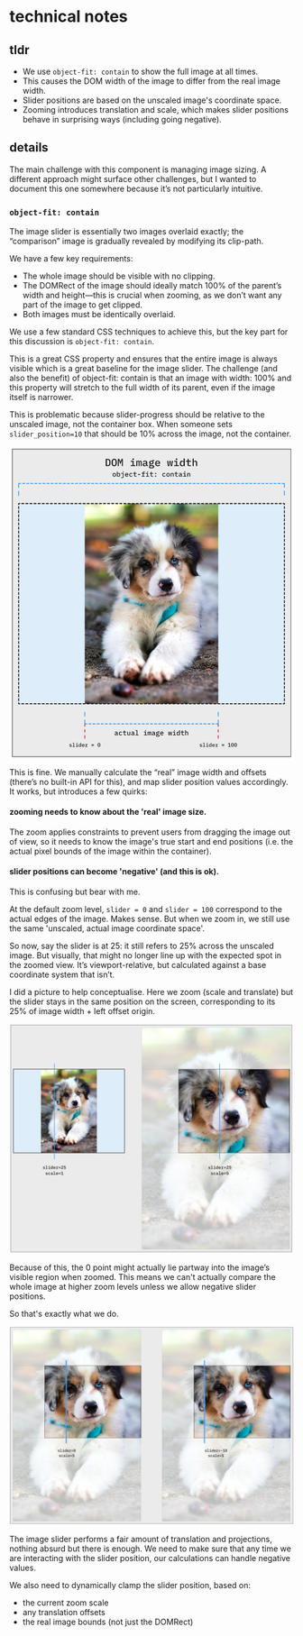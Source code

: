 # technical notes

## tldr

- We use `object-fit: contain` to show the full image at all times.
- This causes the DOM width of the image to differ from the real image width.
- Slider positions are based on the unscaled image's coordinate space.
- Zooming introduces translation and scale, which makes slider positions behave in surprising ways (including going negative).

## details

The main challenge with this component is managing image sizing. A different approach might surface other challenges, but I wanted to document this one somewhere because it’s not particularly intuitive.

### `object-fit: contain`

The image slider is essentially two images overlaid exactly; the “comparison” image is gradually revealed by modifying its clip-path.

We have a few key requirements:

- The whole image should be visible with no clipping.
- The DOMRect of the image should ideally match 100% of the parent’s width and height—this is crucial when zooming, as we don’t want any part of the image to get clipped.
- Both images must be identically overlaid.

We use a few standard CSS techniques to achieve this, but the key part for this discussion is `object-fit: contain`.

This is a great CSS property and ensures that the entire image is always visible which is a great baseline for the image slider. The challenge (and also the benefit) of object-fit: contain is that an image with width: 100% and this property will stretch to the full width of its parent, even if the image itself is narrower.

This is problematic because slider-progress should be relative to the unscaled image, not the container box. When someone sets `slider_position=10` that should be 10% across the image, not the container.

![](https://raw.githubusercontent.com/gradio-app/gradio/refs/heads/main/js/imageslider/img_01.png)

This is fine. We manually calculate the “real” image width and offsets (there’s no built-in API for this), and map slider position values accordingly. It works, but introduces a few quirks:

#### **zooming needs to know about the 'real' image size.**

The zoom applies constraints to prevent users from dragging the image out of view, so it needs to know the image's true start and end positions (i.e. the actual pixel bounds of the image within the container).

#### **slider positions can become 'negative' (and this is ok).**

This is confusing but bear with me.

At the default zoom level, `slider = 0` and `slider = 100` correspond to the actual edges of the image. Makes sense. But when we zoom in, we still use the same 'unscaled, actual image coordinate space'.

So now, say the slider is at 25: it still refers to 25% across the unscaled image. But visually, that might no longer line up with the expected spot in the zoomed view. It’s viewport-relative, but calculated against a base coordinate system that isn’t.

I did a picture to help conceptualise. Here we zoom (scale and translate) but the slider stays in the same position on the screen, corresponding to its 25% of image width + left offset origin.

![](https://raw.githubusercontent.com/gradio-app/gradio/refs/heads/main/js/imageslider/img_02.png)

Because of this, the 0 point might actually lie partway into the image’s visible region when zoomed. This means we can't actually compare the whole image at higher zoom levels unless we allow negative slider positions.

So that's exactly what we do.

![](https://raw.githubusercontent.com/gradio-app/gradio/refs/heads/main/js/imageslider/img_03.png)

The image slider performs a fair amount of translation and projections, nothing absurd but there is enough. We need to make sure that any time we are interacting with the slider position, our calculations can handle negative values.

We also need to dynamically clamp the slider position, based on:

- the current zoom scale
- any translation offsets
- the real image bounds (not just the DOMRect)

